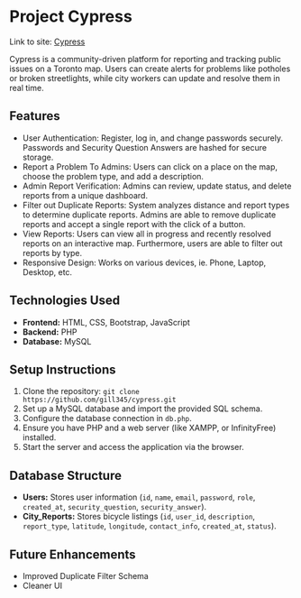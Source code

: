 <h1>Project Cypress</h1>
Link to site: <a href="https://cypress.great-site.net/">Cypress</a> 

Cypress is a community-driven platform for reporting and tracking public issues on a Toronto map. Users can create alerts for problems like potholes or broken streetlights, while city workers can update and resolve them in real time. 

## Features
- User Authentication: Register, log in, and change passwords securely. Passwords and Security Question Answers are hashed for secure storage. 
- Report a Problem To Admins: Users can click on a place on the map, choose the problem type, and add a description. 
- Admin Report Verification: Admins can review, update status, and delete reports from a unique dashboard.
- Filter out Duplicate Reports: System analyzes distance and report types to determine duplicate reports. Admins are able to remove duplicate reports and accept a single report with the click of a button.
- View Reports: Users can view all in progress and recently resolved reports on an interactive map. Furthermore, users are able to filter out reports by type.
- Responsive Design: Works on various devices, ie. Phone, Laptop, Desktop, etc. 

## Technologies Used
- **Frontend:** HTML, CSS, Bootstrap, JavaScript
- **Backend:** PHP
- **Database:** MySQL

## Setup Instructions
1. Clone the repository: `git clone https://github.com/gill345/cypress.git`
2. Set up a MySQL database and import the provided SQL schema.
3. Configure the database connection in `db.php`.
4. Ensure you have PHP and a web server (like XAMPP, or InfinityFree) installed.
5. Start the server and access the application via the browser.

## Database Structure
- **Users:** Stores user information (`id`, `name`, `email`, `password`, `role`, `created_at`, `security_question`, `security_answer`).
- **City_Reports:** Stores bicycle listings (`id`, `user_id`, `description`, `report_type`, `latitude`, `longitude`, `contact_info`, `created_at`, `status`).


## Future Enhancements
- Improved Duplicate Filter Schema
- Cleaner UI
